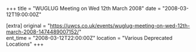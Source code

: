 +++
title = "WUGLUG Meeting on Wed 12th March 2008"
date = "2008-03-12T19:00:00Z"

[extra]
original = "https://uwcs.co.uk/events/wuglug-meeting-on-wed-12th-march-2008-1474489007152/"    
ent_time = "2008-03-12T22:00:00Z"
location = "Various Deprecated Locations"
+++



